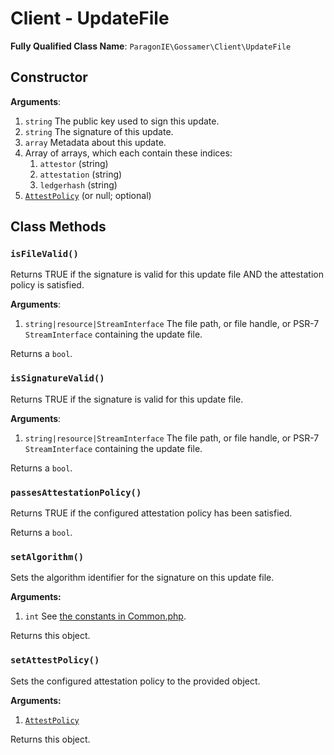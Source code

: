 # Client - UpdateFile

**Fully Qualified Class Name**: `ParagonIE\Gossamer\Client\UpdateFile`

## Constructor

**Arguments**:

1. `string` The public key used to sign this update.
2. `string` The signature of this update.
3. `array` Metadata about this update.
4. Array of arrays, which each contain these indices:
    1. `attestor` (string)
    2. `attestation` (string)
    3. `ledgerhash` (string)
5. [`AttestPolicy`](AttestPolicy.md) (or null; optional)

## Class Methods

### `isFileValid()`

Returns TRUE if the signature is valid for this update file AND the
attestation policy is satisfied.

**Arguments**:

1. `string|resource|StreamInterface` The file path, or file handle, or
   PSR-7 `StreamInterface` containing the update file.

Returns a `bool`.

### `isSignatureValid()`

Returns TRUE if the signature is valid for this update file.

**Arguments**:

1. `string|resource|StreamInterface` The file path, or file handle, or
   PSR-7 `StreamInterface` containing the update file.

Returns a `bool`.

### `passesAttestationPolicy()`

Returns TRUE if the configured attestation policy has been satisfied.

Returns a `bool`.

### `setAlgorithm()`

Sets the algorithm identifier for the signature on this update file.

**Arguments:**

1. `int` See [the constants in Common.php](../Release/Common.md).

Returns this object.

### `setAttestPolicy()`

Sets the configured attestation policy to the provided object.

**Arguments:**

1. [`AttestPolicy`](AttestPolicy.md)

Returns this object.
